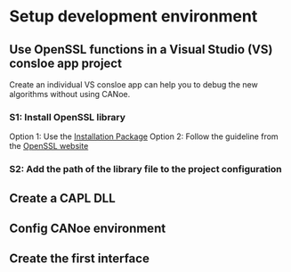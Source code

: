 # Setup development environment

## Use OpenSSL functions in a Visual Studio (VS) consloe app project

Create an individual VS consloe app can help you to debug the new algorithms without using CANoe.

### S1: Install OpenSSL library
Option 1: Use the [Installation Package](http://slproweb.com/products/Win32OpenSSL.html)
Option 2: Follow the guideline from the [OpenSSL website](https://www.openssl.org/source/)

### S2: Add the path of the library file to the project configuration

## Create a CAPL DLL

## Config CANoe environment

## Create the first interface


